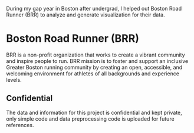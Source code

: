 During my gap year in Boston after undergrad, 
I helped out Boston Road Runner (BRR) to analyze and generate visualization for their data.

# Boston Road Runner (BRR)
BRR is a non-profit organization that works to create a vibrant community and inspire people to run.
BRR mission is  to foster and support an inclusive Greater Boston running community by creating an open, accessible, and welcoming environment for athletes of all backgrounds and experience levels.

## Confidential
The data and information for this project is confidential and kept private, only simple code and data preprocessing code is uploaded for future references.


